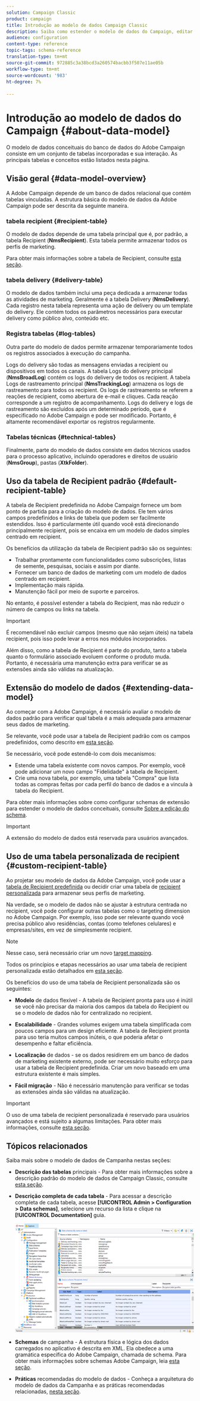 ```yaml
---
solution: Campaign Classic
product: campaign
title: Introdução ao modelo de dados Campaign Classic
description: Saiba como estender o modelo de dados do Campaign, editar esquemas, usar APIs e muito mais
audience: configuration
content-type: reference
topic-tags: schema-reference
translation-type: tm+mt
source-git-commit: 972885c3a38bcd3a260574bacbb3f507e11ae05b
workflow-type: tm+mt
source-wordcount: '983'
ht-degree: 7%

---
```



# Introdução ao modelo de dados do Campaign {#about-data-model}

O modelo de dados conceituais do banco de dados do Adobe Campaign consiste em um conjunto de tabelas incorporadas e sua interação. As principais tabelas e conceitos estão listados nesta página.

## Visão geral {#data-model-overview}

A Adobe Campaign depende de um banco de dados relacional que contém tabelas vinculadas. A estrutura básica do modelo de dados da Adobe Campaign pode ser descrita da seguinte maneira.

### tabela recipient {#recipient-table}

O modelo de dados depende de uma tabela principal que é, por padrão, a tabela Recipient (**NmsRecipient**). Esta tabela permite armazenar todos os perfis de marketing.

Para obter mais informações sobre a tabela de Recipient, consulte [esta seção](#default-recipient-table).

### tabela delivery {#delivery-table}

O modelo de dados também inclui uma peça dedicada a armazenar todas as atividades de marketing. Geralmente é a tabela Delivery (**NmsDelivery**). Cada registro nesta tabela representa uma ação de delivery ou um template do delivery. Ele contém todos os parâmetros necessários para executar delivery como público alvo, conteúdo etc.

### Registra tabelas {#log-tables}

Outra parte do modelo de dados permite armazenar temporariamente todos os registros associados à execução do campanha.

Logs do delivery são todas as mensagens enviadas a recipient ou dispositivos em todos os canais. A tabela Logs do delivery principal (**NmsBroadLog**) contém os logs do delivery de todos os recipient.
A tabela Logs de rastreamento principal (**NmsTrackingLog**) armazena os logs de rastreamento para todos os recipient. Os logs de rastreamento se referem a reações de recipient, como abertura de e-mail e cliques. Cada reação corresponde a um registro de acompanhamento.
Logs do delivery e logs de rastreamento são excluídos após um determinado período, que é especificado no Adobe Campaign e pode ser modificado. Portanto, é altamente recomendável exportar os registros regularmente.

### Tabelas técnicas {#technical-tables}

Finalmente, parte do modelo de dados consiste em dados técnicos usados para o processo aplicativo, incluindo operadores e direitos de usuário (**NmsGroup**), pastas (**XtkFolder**).

## Uso da tabela de Recipient padrão {#default-recipient-table}

A tabela de Recipient predefinida no Adobe Campaign fornece um bom ponto de partida para a criação do modelo de dados. Ele tem vários campos predefinidos e links de tabela que podem ser facilmente estendidos. Isso é particularmente útil quando você está direcionando principalmente recipient, pois se encaixa em um modelo de dados simples centrado em recipient.

Os benefícios da utilização da tabela de Recipient padrão são os seguintes:

* Trabalhar prontamente com funcionalidades como subscrições, listas de semente, pesquisas, sociais e assim por diante.
* Fornecer um banco de dados de marketing com um modelo de dados centrado em recipient.
* Implementação mais rápida.
* Manutenção fácil por meio de suporte e parceiros.

No entanto, é possível estender a tabela do Recipient, mas não reduzir o número de campos ou links na tabela.

>[!IMPORTANT]
>
>É recomendável não excluir campos (mesmo que não sejam úteis) na tabela recipient, pois isso pode levar a erros nos módulos incorporados.

Além disso, como a tabela de Recipient é parte do produto, tanto a tabela quanto o formulário associado evoluem conforme o produto muda. Portanto, é necessária uma manutenção extra para verificar se as extensões ainda são válidas na atualização.

## Extensão do modelo de dados {#extending-data-model}

Ao começar com a Adobe Campaign, é necessário avaliar o modelo de dados padrão para verificar qual tabela é a mais adequada para armazenar seus dados de marketing.

Se relevante, você pode usar a tabela de Recipient padrão com os campos predefinidos, como descrito em [esta seção](#default-recipient-table).

Se necessário, você pode estendê-lo com dois mecanismos:

* Estende uma tabela existente com novos campos. Por exemplo, você pode adicionar um novo campo &quot;Fidelidade&quot; à tabela de Recipient.
* Crie uma nova tabela, por exemplo, uma tabela &quot;Compra&quot; que lista todas as compras feitas por cada perfil do banco de dados e a vincula à tabela do Recipient.

Para obter mais informações sobre como configurar schemas de extensão para estender o modelo de dados conceituais, consulte [Sobre a edição do schema](../../configuration/using/about-schema-edition.md).

>[!IMPORTANT]
>
>A extensão do modelo de dados está reservada para usuários avançados.

## Uso de uma tabela personalizada de recipient {#custom-recipient-table}

Ao projetar seu modelo de dados da Adobe Campaign, você pode usar a [tabela de Recipient predefinida](#default-recipient-table) ou decidir criar uma tabela de [recipient personalizada](../../configuration/using/about-custom-recipient-table.md) para armazenar seus perfis de marketing.

Na verdade, se o modelo de dados não se ajustar à estrutura centrada no recipient, você pode configurar outras tabelas como o targeting dimension no Adobe Campaign. Por exemplo, isso pode ser relevante quando você precisa público alvo residências, contas (como telefones celulares) e empresas/sites, em vez de simplesmente recipient.

>[!NOTE]
>
>Nesse caso, será necessário criar um novo [target mapping](../../configuration/using/target-mapping.md).

Todos os princípios e etapas necessários ao usar uma tabela de recipient personalizada estão detalhados em [esta seção](../../configuration/using/about-custom-recipient-table.md).

Os benefícios do uso de uma tabela de Recipient personalizada são os seguintes:

* **Modelo**  de dados flexível - A tabela de Recipient pronta para uso é inútil se você não precisar da maioria dos campos da tabela do Recipient ou se o modelo de dados não for centralizado no recipient.

* **Escalabilidade**  - Grandes volumes exigem uma tabela simplificada com poucos campos para um design eficiente. A tabela de Recipient pronta para uso teria muitos campos inúteis, o que poderia afetar o desempenho e faltar eficiência.

* **Localização**  de dados - se os dados residirem em um banco de dados de marketing existente externo, pode ser necessário muito esforço para usar a tabela de Recipient predefinida. Criar um novo baseado em uma estrutura existente é mais simples.

* **Fácil migração**  - Não é necessário manutenção para verificar se todas as extensões ainda são válidas na atualização.

>[!IMPORTANT]
>
>O uso de uma tabela de recipient personalizada é reservado para usuários avançados e está sujeito a algumas limitações. Para obter mais informações, consulte [esta seção](../../configuration/using/about-custom-recipient-table.md).

## Tópicos relacionados

Saiba mais sobre o modelo de dados de Campanha nestas seções:

* **Descrição das tabelas**  principais - Para obter mais informações sobre a descrição padrão do modelo de dados de Campaign Classic, consulte  [esta seção](../../configuration/using/data-model-description.md).

* **Descrição completa de cada tabela**  - Para acessar a descrição completa de cada tabela, acesse  **[!UICONTROL Admin > Configuration > Data schemas]**, selecione um recurso da lista e clique na  **[!UICONTROL Documentation]** guia.

   ![](assets/data-model_documentation-tab.png)


* **Schemas**  de campanha - A estrutura física e lógica dos dados carregados no aplicativo é descrita em XML. Ela obedece a uma gramática específica do Adobe Campaign, chamada de schema. Para obter mais informações sobre schemas Adobe Campaign, leia [esta seção](../../configuration/using/about-schema-reference.md).

* **Práticas**  recomendadas do modelo de dados - Conheça a arquitetura do modelo de dados da Campanha e as práticas recomendadas relacionadas,  [nesta seção](../../configuration/using/data-model-best-practices.md#data-model-architecture).
